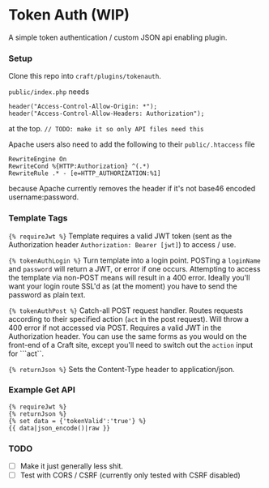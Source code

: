 # Token Auth (WIP)
A simple token authentication / custom JSON api enabling plugin. 

### Setup
Clone this repo into `craft/plugins/tokenauth`.

```public/index.php``` needs
```
header("Access-Control-Allow-Origin: *");
header("Access-Control-Allow-Headers: Authorization");
```
at the top. ```// TODO: make it so only API files need this```

Apache users also need to add the following to their ```public/.htaccess``` file
```
RewriteEngine On
RewriteCond %{HTTP:Authorization} ^(.*)
RewriteRule .* - [e=HTTP_AUTHORIZATION:%1]
```
because Apache currently removes the header if it's not base46 encoded username:password.

### Template Tags
```{% requireJwt %}```
Template requires a valid JWT token (sent as the Authorization header ```Authorization: Bearer [jwt]```) to access / use.

```{% tokenAuthLogin %}```
Turn template into a login point. POSTing a ```loginName``` and ```password``` will return a JWT, or error if one occurs.
Attempting to access the template via non-POST means will result in a 400 error.
Ideally you'll want your login route SSL'd as (at the moment) you have to send the password as plain text.

```{% tokenAuthPost %}```
Catch-all POST request handler. Routes requests according to their specified action (```act``` in the post request).
Will throw a 400 error if not accessed via POST. Requires a valid JWT in the Authorization header.
You can use the same forms as you would on the front-end of a Craft site, except you'll need to switch out the ```action``` input for ```act``.

```{% returnJson %}```
Sets the Content-Type header to application/json.


### Example Get API
```twig
{% requireJwt %}
{% returnJson %}
{% set data = {'tokenValid':'true'} %}
{{ data|json_encode()|raw }}
```

### TODO
- [ ] Make it just generally less shit.
- [ ] Test with CORS / CSRF (currently only tested with CSRF disabled)